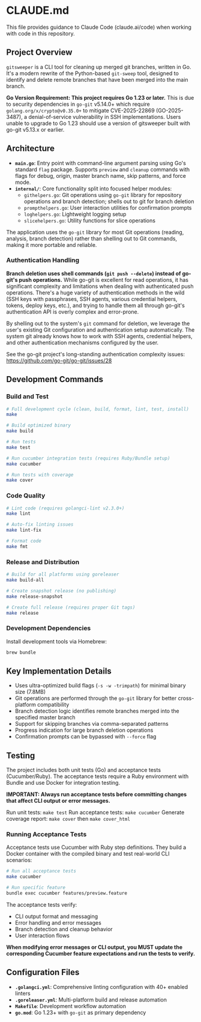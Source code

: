 # CLAUDE.md

This file provides guidance to Claude Code (claude.ai/code) when working with code in this repository.

## Project Overview

`gitsweeper` is a CLI tool for cleaning up merged git branches, written in Go. It's a modern rewrite of the Python-based `git-sweep` tool, designed to identify and delete remote branches that have been merged into the main branch.

**Go Version Requirement: This project requires Go 1.23 or later.** This is due to security dependencies in `go-git` v5.14.0+ which require `golang.org/x/crypto@v0.35.0+` to mitigate CVE-2025-22869 (GO-2025-3487), a denial-of-service vulnerability in SSH implementations. Users unable to upgrade to Go 1.23 should use a version of gitsweeper built with go-git v5.13.x or earlier.

## Architecture

- **`main.go`**: Entry point with command-line argument parsing using Go's standard `flag` package. Supports `preview` and `cleanup` commands with flags for debug, origin, master branch name, skip patterns, and force mode.
- **`internal/`**: Core functionality split into focused helper modules:
  - `githelpers.go`: Git operations using `go-git` library for repository operations and branch detection; shells out to git for branch deletion
  - `prompthelpers.go`: User interaction utilities for confirmation prompts
  - `loghelpers.go`: Lightweight logging setup
  - `slicehelpers.go`: Utility functions for slice operations

The application uses the `go-git` library for most Git operations (reading, analysis, branch detection) rather than shelling out to Git commands, making it more portable and reliable.

### Authentication Handling

**Branch deletion uses shell commands (`git push --delete`) instead of go-git's push operations.** While go-git is excellent for read operations, it has significant complexity and limitations when dealing with authenticated push operations. There's a huge variety of authentication methods in the wild (SSH keys with passphrases, SSH agents, various credential helpers, tokens, deploy keys, etc.), and trying to handle them all through go-git's authentication API is overly complex and error-prone.

By shelling out to the system's `git` command for deletion, we leverage the user's existing Git configuration and authentication setup automatically. The system git already knows how to work with SSH agents, credential helpers, and other authentication mechanisms configured by the user.

See the go-git project's long-standing authentication complexity issues: https://github.com/go-git/go-git/issues/28

## Development Commands

### Build and Test
```bash
# Full development cycle (clean, build, format, lint, test, install)
make

# Build optimized binary
make build

# Run tests
make test

# Run cucumber integration tests (requires Ruby/Bundle setup)
make cucumber

# Run tests with coverage
make cover
```

### Code Quality
```bash
# Lint code (requires golangci-lint v2.3.0+)
make lint

# Auto-fix linting issues
make lint-fix

# Format code
make fmt
```

### Release and Distribution
```bash
# Build for all platforms using goreleaser
make build-all

# Create snapshot release (no publishing)
make release-snapshot

# Create full release (requires proper Git tags)
make release
```

### Development Dependencies
Install development tools via Homebrew:
```bash
brew bundle
```

## Key Implementation Details

- Uses ultra-optimized build flags (`-s -w -trimpath`) for minimal binary size (7.8MB)
- Git operations are performed through the `go-git` library for better cross-platform compatibility
- Branch detection logic identifies remote branches merged into the specified master branch
- Support for skipping branches via comma-separated patterns
- Progress indication for large branch deletion operations
- Confirmation prompts can be bypassed with `--force` flag

## Testing

The project includes both unit tests (Go) and acceptance tests (Cucumber/Ruby). The acceptance tests require a Ruby environment with Bundle and use Docker for integration testing.

**IMPORTANT: Always run acceptance tests before committing changes that affect CLI output or error messages.**

Run unit tests: `make test`
Run acceptance tests: `make cucumber`
Generate coverage report: `make cover` then `make cover_html`

### Running Acceptance Tests

Acceptance tests use Cucumber with Ruby step definitions. They build a Docker container with the compiled binary and test real-world CLI scenarios:

```bash
# Run all acceptance tests
make cucumber

# Run specific feature
bundle exec cucumber features/preview.feature
```

The acceptance tests verify:
- CLI output format and messaging
- Error handling and error messages
- Branch detection and cleanup behavior
- User interaction flows

**When modifying error messages or CLI output, you MUST update the corresponding Cucumber feature expectations and run the tests to verify.**

## Configuration Files

- **`.golangci.yml`**: Comprehensive linting configuration with 40+ enabled linters
- **`.goreleaser.yml`**: Multi-platform build and release automation
- **`Makefile`**: Development workflow automation
- **`go.mod`**: Go 1.23+ with `go-git` as primary dependency